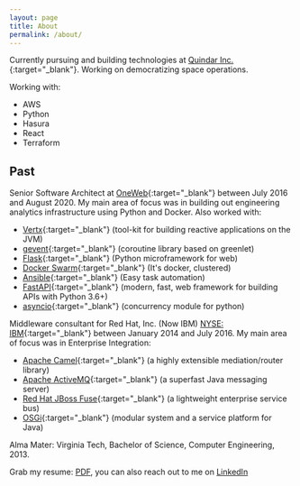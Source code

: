 ```yaml
---
layout: page
title: About
permalink: /about/
---
```



Currently pursuing and building technologies at [Quindar Inc.](https://quindar.space){:target="_blank"}. Working on democratizing space operations.

Working with:
* AWS
* Python
* Hasura
* React
* Terraform

## Past

Senior Software Architect at [OneWeb](https://oneweb.net){:target="_blank"} between July 2016 and August 2020. My main area of focus was in building out engineering analytics infrastructure using Python and Docker. Also worked with:

* [Vertx][5]{:target="_blank"} (tool-kit for building reactive applications on the JVM)
* [gevent][6]{:target="_blank"} (coroutine library based on greenlet)
* [Flask][7]{:target="_blank"} (Python microframework for web)
* [Docker Swarm][8]{:target="_blank"} (It's docker, clustered)
* [Ansible][9]{:target="_blank"} (Easy task automation)
* [FastAPI][10]{:target="_blank"} (modern, fast, web framework for building APIs with Python 3.6+)
* [asyncio][11]{:target="_blank"} (concurrency module for python)

Middleware consultant for Red Hat, Inc. (Now IBM) [NYSE: IBM](https://www.bloomberg.com/quote/IBM:US){:target="_blank"} between January 2014 and July 2016. My main area of focus was in Enterprise Integration:

* [Apache Camel][1]{:target="_blank"} (a highly extensible mediation/router library)
* [Apache ActiveMQ][2]{:target="_blank"} (a superfast Java messaging server)
* [Red Hat JBoss Fuse][3]{:target="_blank"} (a lightweight enterprise service bus)
* [OSGi][4]{:target="_blank"} (modular system and a service platform for Java)

Alma Mater: Virginia Tech, Bachelor of Science, Computer Engineering, 2013.

Grab my resume: [PDF](/downloads/Resume.pdf), you can also reach out to me on [LinkedIn](https://linkedin.com/in/shaishavparekh)

[1]: http://camel.apache.org/ "Apache Camel"
[2]: http://activemq.apache.org/ "Apache ActiveMQ"
[3]: http://www.redhat.com/en/technologies/jboss-middleware/fuse "Red Hat JBoss Fuse"
[4]: https://www.osgi.org/ "OSGi"
[5]: https://vertx.io "Vert.x"
[6]: http://gevent.org "gevent"
[7]: http://flask.pocoo.org/ "Flask"
[8]: https://docs.docker.com/engine/swarm/ "Docker Swarm"
[9]: https://www.ansible.com/ "Ansible"
[10]: https://fastapi.tiangolo.com/ "FastAPI"
[11]: https://docs.python.org/3/library/asyncio.html "asyncio"
